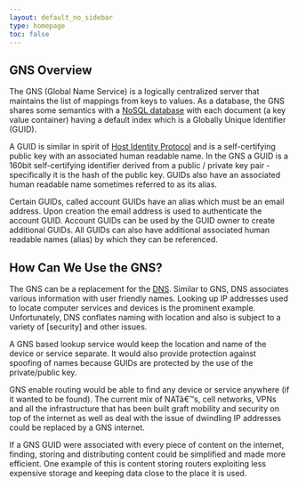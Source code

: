 ```yaml
---
layout: default_no_sidebar
type: homepage
toc: false
---
```


## GNS Overview

The GNS (Global Name Service) is a logically centralized server that maintains the list of mappings from keys to values. As a database, the GNS shares some semantics with a [NoSQL database](http://en.wikipedia.org/wiki/NoSQL) with each document (a key value container) having a default index which is a Globally Unique Identifier (GUID).

A GUID is similar in spirit of [Host Identity Protocol](http://en.wikipedia.org/wiki/Host_Identity_Protocol) and is a self-certifying public key with an associated human readable name. In the GNS a GUID is a 160bit self-certifying identifier derived from a public / private key pair - specifically it is the hash of the public key. GUIDs also have an associated human readable name sometimes referred to as its alias.

Certain GUIDs, called account GUIDs have an alias which must be an email address. Upon creation the email address is used to authenticate the account GUID. Account GUIDs can be used by the GUID owner to create additional GUIDs. All GUIDs can also have additional associated human readable names (alias) by which they can be referenced.

## How Can We Use the GNS?

The GNS can be a replacement for the [DNS](https://en.wikipedia.org/wiki/Domain_Name_System). Similar to GNS, DNS associates various information with user friendly names. Looking up IP addresses used to locate computer services and devices is the prominent example. Unfortunately, DNS conflates naming with location and also is subject to a variety of [security] and other issues.

A GNS based lookup service would keep the location and name of the device or service separate. It would also provide protection against spoofing of names because GUIDs are protected by the use of the private/public key.

GNS enable routing would be able to find any device or service anywhere (if it wanted to be found). The current mix of NATâ€™s, cell networks, VPNs and all the infrastructure that has been built graft mobility and security on top of the internet as well as deal with the issue of dwindling IP addresses could be replaced by a GNS internet.

If a GNS GUID were associated with every piece of content on the internet, finding, storing and distributing content could be simplified and made more efficient. One example of this is content storing routers exploiting less expensive storage and keeping data close to the place it is used.
